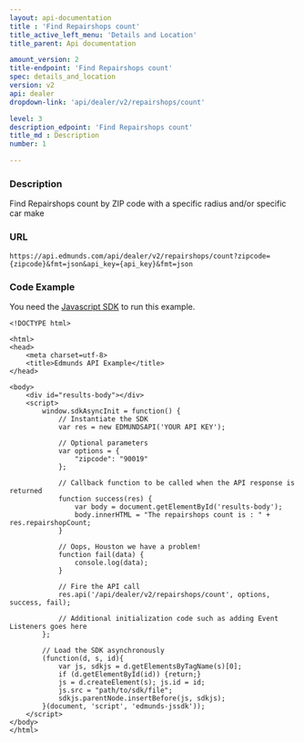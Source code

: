 ```yaml
---
layout: api-documentation
title : 'Find Repairshops count'
title_active_left_menu: 'Details and Location'
title_parent: Api documentation

amount_version: 2
title-endpoint: 'Find Repairshops count'
spec: details_and_location
version: v2
api: dealer
dropdown-link: 'api/dealer/v2/repairshops/count'

level: 3
description_edpoint: 'Find Repairshops count'
title_md : Description
number: 1

---
```



### Description

Find Repairshops count by ZIP code with a specific radius and/or specific car make

### URL

    https://api.edmunds.com/api/dealer/v2/repairshops/count?zipcode={zipcode}&fmt=json&api_key={api_key}&fmt=json
    
### Code Example

You need the [Javascript SDK](https://github.com/EdmundsAPI/edmunds-javascript-sdk) to run this example.

    <!DOCTYPE html>

    <html>
    <head>
        <meta charset=utf-8>
        <title>Edmunds API Example</title>
    </head>

    <body>
        <div id="results-body"></div>
        <script>
            window.sdkAsyncInit = function() {
                // Instantiate the SDK
                var res = new EDMUNDSAPI('YOUR API KEY');

                // Optional parameters
                var options = {
                    "zipcode": "90019"
                };

                // Callback function to be called when the API response is returned
                function success(res) {
                    var body = document.getElementById('results-body');
                    body.innerHTML = "The repairshops count is : " + res.repairshopCount;
                }

                // Oops, Houston we have a problem!
                function fail(data) {
                    console.log(data);
                }

                // Fire the API call
                res.api('/api/dealer/v2/repairshops/count', options, success, fail);

                // Additional initialization code such as adding Event Listeners goes here
            };

            // Load the SDK asynchronously
            (function(d, s, id){
                var js, sdkjs = d.getElementsByTagName(s)[0];
                if (d.getElementById(id)) {return;}
                js = d.createElement(s); js.id = id;
                js.src = "path/to/sdk/file";
                sdkjs.parentNode.insertBefore(js, sdkjs);
            }(document, 'script', 'edmunds-jssdk'));
        </script>
    </body>
    </html>
